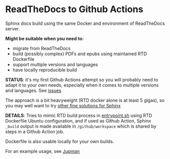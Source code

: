 
# ReadTheDocs to Github Actions

Sphinx docs build using the same Docker and environment of ReadTheDocs server.

**Might be suitable when you need to:**

- migrate from ReadTheDocs
- build (possibly complex) PDFs and epubs using maintained RTD Dockerfile 
- support multiple versions and languages
- have locally reproducible build

**STATUS**: it's my first Github Actions attempt so you will probably need to adapt it to your own needs, especially when it comes to multiple versions and languages. See [issues](https://github.com/DavidLeoni/readthedocs-to-actions/issues)

The approach is a bit heavyweight (RTD docker alone is at least 5 gigas), so you may well want to try [other fine solutions for Sphinx](https://github.com/ammaraskar/sphinx-action) 

**DETAILS**: Tries to mimic RTD build process in [entrypoint.sh](entrypoint.sh) using RTD Dockerfile Ubuntu configuration, and if used as Github Action, Sphinx `_build` output is made available in `/github/workspace` which is shared by steps in a Github Action job.

Dockerfile is also usable locally for your own builds.

For an example usage, see [Jupman](https://github.com/DavidLeoni/jupman/blob/master/.github/workflows/main.yml)

